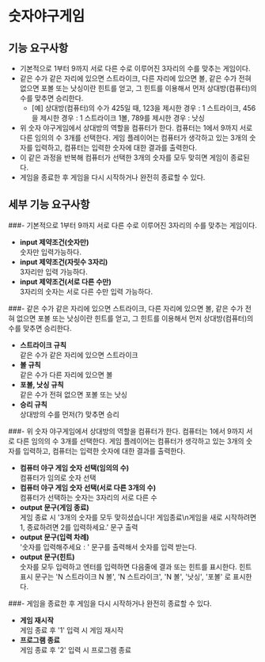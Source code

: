 # 숫자야구게임
## 기능 요구사항

- 기본적으로 1부터 9까지 서로 다른 수로 이루어진 3자리의 수를 맞추는 게임이다.
- 같은 수가 같은 자리에 있으면 스트라이크, 다른 자리에 있으면 볼, 같은 수가 전혀 없으면 포볼 또는 낫싱이란 힌트를 얻고,
  그 힌트를 이용해서 먼저 상대방(컴퓨터)의 수를 맞추면 승리한다.
    - [예] 상대방(컴퓨터)의 수가 425일 때, 123을 제시한 경우 : 1 스트라이크, 456을 제시한 경우 : 1 스트라이크 1볼, 789를 제시한 경우 : 낫싱
- 위 숫자 야구게임에서 상대방의 역할을 컴퓨터가 한다. 컴퓨터는 1에서 9까지 서로 다른 임의의 수 3개를 선택한다.
  게임 플레이어는 컴퓨터가 생각하고 있는 3개의 숫자를 입력하고, 컴퓨터는 입력한 숫자에 대한 결과를 출력한다.
- 이 같은 과정을 반복해 컴퓨터가 선택한 3개의 숫자를 모두 맞히면 게임이 종료된다.
- 게임을 종료한 후 게임을 다시 시작하거나 완전히 종료할 수 있다.

## 세부 기능 요구사항
###- 기본적으로 1부터 9까지 서로 다른 수로 이루어진 3자리의 수를 맞추는 게임이다.
- **input 제약조건(숫자만)**  
  숫자만 입력가능하다.
- **input 제약조건(자릿수 3자리)**  
  3자리만 입력 가능하다.
- **input 제약조건(서로 다른 수만)**  
  3자리의 숫자는 서로 다른 수만 입력 가능하다.

###- 같은 수가 같은 자리에 있으면 스트라이크, 다른 자리에 있으면 볼, 같은 수가 전혀 없으면 포볼 또는 낫싱이란 힌트를 얻고, 그 힌트를 이용해서 먼저 상대방(컴퓨터)의 수를 맞추면 승리한다.
- **스트라이크 규칙**  
  같은 수가 같은 자리에 있으면 스트라이크
- **볼 규칙**  
  같은 수가 다른 자리에 있으면 볼
- **포볼, 낫싱 규칙**  
  같은 수가 전혀 없으면 포볼 또는 낫싱
- **승리 규칙**  
  상대방의 수를 먼저(?) 맞추면 승리

###- 위 숫자 야구게임에서 상대방의 역할을 컴퓨터가 한다. 컴퓨터는 1에서 9까지 서로 다른 임의의 수 3개를 선택한다. 게임 플레이어는 컴퓨터가 생각하고 있는 3개의 숫자를 입력하고, 컴퓨터는 입력한 숫자에 대한 결과를 출력한다.
- **컴퓨터 야구 게임 숫자 선택(임의의 수)**  
  컴퓨터가 임의로 숫자 선택
- **컴퓨터 야구 게임 숫자 선택(서로 다른 3개의 수)**  
  컴퓨터가 선택하는 숫자는 3자리의 서로 다른 수
- **output 문구(게임 종료)**  
  게임 종료 시 '3개의 숫자를 모두 맞히셨습니다! 게임종료\n게임을 새로 시작하려면 1, 종료하려면 2를 입력하세요.' 문구 출력
- **output 문구(입력 차례)**  
  '숫자를 입력해주세요 : ' 문구를 출력해서 숫자를 입력 받는다.
- **output 문구(힌트)**  
  숫자를 모두 입력하고 엔터를 입력하면 다음줄에 결과 또는 힌트를 표시한다.
  힌트 표시 문구는 'N 스트라이크 N 볼', 'N 스트라이크', 'N 볼', '낫싱', '포볼' 로 표시한다.

###- 게임을 종료한 후 게임을 다시 시작하거나 완전히 종료할 수 있다.
- **게임 재시작**  
  게임 종료 후 '1' 입력 시 게임 재시작
- **프로그램 종료**  
  게임 종료 후 '2' 입력 시 프로그램 종료
